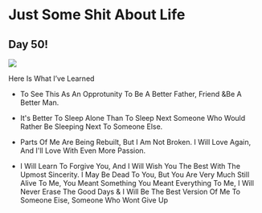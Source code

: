 # Just Some Shit About Life

## Day 50!

![](9310102A-588A-4956-8F11-52BF88C77F12-1.jpeg)

Here Is What I’ve Learned

- To See This As An Opprotunity To Be A Better Father, Friend &Be A Better Man.

- It's Better To Sleep Alone Than To Sleep Next Someone Who Would Rather Be Sleeping Next To Someone Else.

- Parts Of Me Are Being Rebuilt, But I Am Not Broken. I Will Love Again, And I'll Love With Even More Passion.

- I Will Learn To Forgive You, And I Will Wish You The Best With The Upmost Sincerity. I May Be Dead To You, But You Are Very Much Still Alive To Me, You Meant Something You Meant Everything To Me, I Will Never Erase The Good Days & I Will Be The Best Version Of Me To Someone Eise, Someone Who Wont Give Up